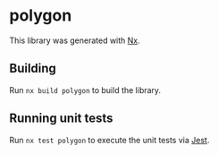 # polygon

This library was generated with [Nx](https://nx.dev).

## Building

Run `nx build polygon` to build the library.

## Running unit tests

Run `nx test polygon` to execute the unit tests via [Jest](https://jestjs.io).
